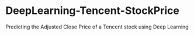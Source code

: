 # DeepLearning-Tencent-StockPrice
Predicting the Adjusted Close Price of a Tencent stock using Deep Learning
